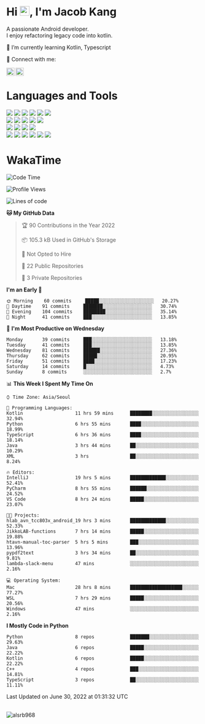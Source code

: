 # Hi <img src="https://media.giphy.com/media/hvRJCLFzcasrR4ia7z/giphy.gif" width="25px">, I'm Jacob Kang
A passionate Android developer.
</br>
I enjoy refactoring legacy code into kotlin.

🌱 I’m currently learning Kotlin, Typescript

🤝 Connect with me:

<a href="https://www.linkedin.com/in/minkyu-kang-b7477b1b2/"><img align="left" src="https://raw.githubusercontent.com/yushi1007/yushi1007/main/images/linkedin.svg" alt="Minkyu Kang | LinkedIn" width="21px"/></a>
<a href="https://www.instagram.com/_jacob_kang/"><img align="left" src="https://raw.githubusercontent.com/yushi1007/yushi1007/main/images/instagram.svg" alt="Jacob Kang | Instagram" width="21px"/></a>

</br>

# Languages and Tools

<div align="left">
<img src="https://img.shields.io/badge/java-007396?logo=java&logoColor=white"/>
<img src="https://img.shields.io/badge/kotlin-7F52FF?logo=kotlin&logoColor=white"/>
<img src="https://img.shields.io/badge/python-3776AB?logo=python&logoColor=white"/>
<img src="https://img.shields.io/badge/bash shell-4EAA25?logo=gnubash&logoColor=white"/>
<img src="https://img.shields.io/badge/c-A8B9CC?logo=c&logoColor=white"/>
<img src="https://img.shields.io/badge/c++-00599C?logo=c%2b%2b&logoColor=white"/>
</div>
<div align="left">
<img src="https://img.shields.io/badge/git-F05032?logo=git&logoColor=white"/>
<img src="https://img.shields.io/badge/github-181717?logo=github&logoColor=white"/>
<img src="https://img.shields.io/badge/mysql-4479A1?logo=mysql&logoColor=white"/>
<img src="https://img.shields.io/badge/sqlite-003B57?logo=sqlite&logoColor=white"/>
<img src="https://img.shields.io/badge/amazon AWS-232F3E?logo=amazonaws&logoColor=white"/>
</div>
<div align="left">
<img src="https://img.shields.io/badge/android-3DDC84?logo=android&logoColor=white"/>
<img src="https://img.shields.io/badge/linux-FCC624?logo=linux&logoColor=white"/>
<img src="https://img.shields.io/badge/flask-000000?logo=flask&logoColor=white"/>
<img src="https://img.shields.io/badge/arduino-00979D?logo=arduino&logoColor=white"/>
</div>
<div align="left">
<img src="https://img.shields.io/badge/slack-4A154B?logo=slack&logoColor=white"/>
<img src="https://img.shields.io/badge/notion-000000?logo=notion&logoColor=white"/>
<img src="https://img.shields.io/badge/jira-0052CC?logo=jira&logoColor=white"/>
<img src="https://img.shields.io/badge/postman-FF6C37?logo=postman&logoColor=white"/>
<img src="https://img.shields.io/badge/intellij-000000?logo=intellijidea&logoColor=white"/>
<img src="https://img.shields.io/badge/pycharm-000000?logo=pycharm&logoColor=white"/>
</div>

# WakaTime

<!--START_SECTION:waka-->
![Code Time](http://img.shields.io/badge/Code%20Time-0%20secs-blue)

![Profile Views](http://img.shields.io/badge/Profile%20Views-6-blue)

![Lines of code](https://img.shields.io/badge/From%20Hello%20World%20I%27ve%20Written-110%20Thousand%20lines%20of%20code-blue)

**🐱 My GitHub Data** 

> 🏆 90 Contributions in the Year 2022
 > 
> 📦 105.3 kB Used in GitHub's Storage 
 > 
> 🚫 Not Opted to Hire
 > 
> 📜 22 Public Repositories 
 > 
> 🔑 3 Private Repositories  
 > 
**I'm an Early 🐤** 

```text
🌞 Morning    60 commits     █████░░░░░░░░░░░░░░░░░░░░   20.27% 
🌆 Daytime    91 commits     ███████░░░░░░░░░░░░░░░░░░   30.74% 
🌃 Evening    104 commits    ████████░░░░░░░░░░░░░░░░░   35.14% 
🌙 Night      41 commits     ███░░░░░░░░░░░░░░░░░░░░░░   13.85%

```
📅 **I'm Most Productive on Wednesday** 

```text
Monday       39 commits     ███░░░░░░░░░░░░░░░░░░░░░░   13.18% 
Tuesday      41 commits     ███░░░░░░░░░░░░░░░░░░░░░░   13.85% 
Wednesday    81 commits     ██████░░░░░░░░░░░░░░░░░░░   27.36% 
Thursday     62 commits     █████░░░░░░░░░░░░░░░░░░░░   20.95% 
Friday       51 commits     ████░░░░░░░░░░░░░░░░░░░░░   17.23% 
Saturday     14 commits     █░░░░░░░░░░░░░░░░░░░░░░░░   4.73% 
Sunday       8 commits      ░░░░░░░░░░░░░░░░░░░░░░░░░   2.7%

```


📊 **This Week I Spent My Time On** 

```text
⌚︎ Time Zone: Asia/Seoul

💬 Programming Languages: 
Kotlin                   11 hrs 59 mins      ████████░░░░░░░░░░░░░░░░░   32.94% 
Python                   6 hrs 55 mins       ████░░░░░░░░░░░░░░░░░░░░░   18.99% 
TypeScript               6 hrs 36 mins       ████░░░░░░░░░░░░░░░░░░░░░   18.14% 
Java                     3 hrs 44 mins       ██░░░░░░░░░░░░░░░░░░░░░░░   10.29% 
XML                      3 hrs               ██░░░░░░░░░░░░░░░░░░░░░░░   8.24%

🔥 Editors: 
IntelliJ                 19 hrs 5 mins       █████████████░░░░░░░░░░░░   52.41% 
PyCharm                  8 hrs 55 mins       ██████░░░░░░░░░░░░░░░░░░░   24.52% 
VS Code                  8 hrs 24 mins       █████░░░░░░░░░░░░░░░░░░░░   23.07%

🐱‍💻 Projects: 
hlab_avn_tcc803x_android_19 hrs 3 mins       █████████████░░░░░░░░░░░░   52.33% 
JikkoLAB-functions       7 hrs 14 mins       █████░░░░░░░░░░░░░░░░░░░░   19.88% 
htavn-manual-toc-parser  5 hrs 5 mins        ███░░░░░░░░░░░░░░░░░░░░░░   13.96% 
pypdf2text               3 hrs 34 mins       ██░░░░░░░░░░░░░░░░░░░░░░░   9.81% 
lambda-slack-menu        47 mins             ░░░░░░░░░░░░░░░░░░░░░░░░░   2.16%

💻 Operating System: 
Mac                      28 hrs 8 mins       ███████████████████░░░░░░   77.27% 
WSL                      7 hrs 29 mins       █████░░░░░░░░░░░░░░░░░░░░   20.56% 
Windows                  47 mins             ░░░░░░░░░░░░░░░░░░░░░░░░░   2.16%

```

**I Mostly Code in Python** 

```text
Python                   8 repos             ███████░░░░░░░░░░░░░░░░░░   29.63% 
Java                     6 repos             █████░░░░░░░░░░░░░░░░░░░░   22.22% 
Kotlin                   6 repos             █████░░░░░░░░░░░░░░░░░░░░   22.22% 
C++                      4 repos             ███░░░░░░░░░░░░░░░░░░░░░░   14.81% 
TypeScript               3 repos             ██░░░░░░░░░░░░░░░░░░░░░░░   11.11%

```



 Last Updated on June 30, 2022 at 01:31:32 UTC
<!--END_SECTION:waka-->

</br>

<div align="left">
<img align="left" src="https://github-readme-stats.vercel.app/api/top-langs?username=alsrb968&show_icons=true&locale=en&layout=compact&theme=dark" alt="alsrb968" />
</div>
